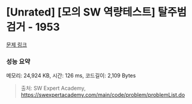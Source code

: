 # [Unrated] [모의 SW 역량테스트] 탈주범 검거 - 1953 

[문제 링크](https://swexpertacademy.com/main/code/problem/problemDetail.do?contestProbId=AV5PpLlKAQ4DFAUq) 

### 성능 요약

메모리: 24,924 KB, 시간: 126 ms, 코드길이: 2,109 Bytes



> 출처: SW Expert Academy, https://swexpertacademy.com/main/code/problem/problemList.do
